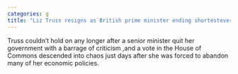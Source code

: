 ```yaml
---
categories: g
title: "Liz Truss resigns as British prime minister ending shortestever term amid economic and political chaos"
---
```

Truss couldn’t hold on any longer after a senior minister quit her government with a barrage of criticism ,and a vote in the House of Commons descended into chaos just days after she was forced to abandon many of her economic policies.